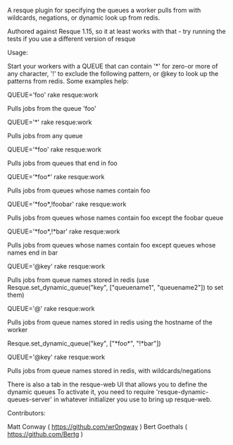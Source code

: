 A resque plugin for specifying the queues a worker pulls from with wildcards, negations, or dynamic look up from redis.

Authored against Resque 1.15, so it at least works with that - try running the tests if you use a different version of resque

Usage:

Start your workers with a QUEUE that can contain '\*' for zero-or more of any character, '!' to exclude the following pattern, or @key to look up the patterns from redis.  Some examples help:

QUEUE='foo' rake resque:work

  Pulls jobs from the queue 'foo'

QUEUE='\*' rake resque:work

  Pulls jobs from any queue

QUEUE='\*foo' rake resque:work

  Pulls jobs from queues that end in foo

QUEUE='\*foo\*' rake resque:work

  Pulls jobs from queues whose names contain foo

QUEUE='\*foo\*,!foobar' rake resque:work

  Pulls jobs from queues whose names contain foo except the foobar queue

QUEUE='\*foo\*,!\*bar' rake resque:work

  Pulls jobs from queues whose names contain foo except queues whose names end in bar

QUEUE='@key' rake resque:work

  Pulls jobs from queue names stored in redis (use Resque.set\_dynamic\_queue("key", ["queuename1", "queuename2"]) to set them)

QUEUE='@' rake resque:work

  Pulls jobs from queue names stored in redis using the hostname of the worker

Resque.set\_dynamic\_queue("key", ["\*foo\*", "!\*bar"])

QUEUE='@key' rake resque:work

  Pulls jobs from queue names stored in redis, with wildcards/negations



There is also a tab in the resque-web UI that allows you to define the dynamic queues  To activate it, you need to require 'resque-dynamic-queues-server' in whatever initializer you use to bring up resque-web.


Contributors:

Matt Conway ( https://github.com/wr0ngway )
Bert Goethals ( https://github.com/Bertg )
